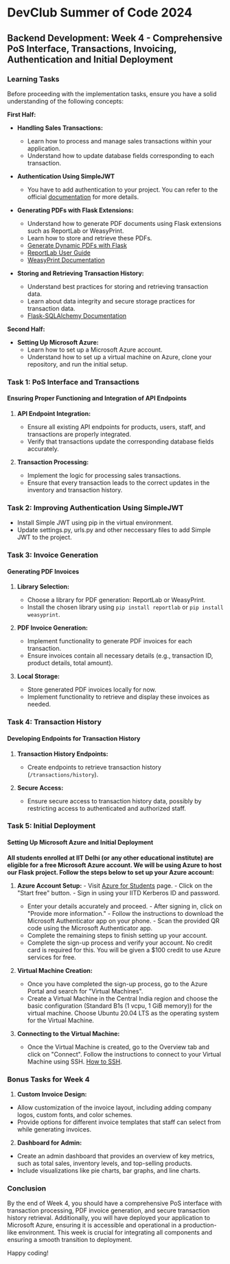 # DevClub Summer of Code 2024

## Backend Development: Week 4 - Comprehensive PoS Interface, Transactions, Invoicing, Authentication and Initial Deployment

### Learning Tasks
Before proceeding with the implementation tasks, ensure you have a solid understanding of the following concepts:

**First Half:**

- **Handling Sales Transactions:**
  - Learn how to process and manage sales transactions within your application.
  - Understand how to update database fields corresponding to each transaction.

- **Authentication Using SimpleJWT**
  - You have to add authentication to your project. You can refer to the official [documentation](https://django-rest-framework-simplejwt.readthedocs.io/en/latest/) for more details.

- **Generating PDFs with Flask Extensions:**
  - Understand how to generate PDF documents using Flask extensions such as ReportLab or WeasyPrint.
  - Learn how to store and retrieve these PDFs.
  - [Generate Dynamic PDFs with Flask](https://www.youtube.com/watch?v=C8jxInLM9nM) 
  - [ReportLab User Guide](https://www.reportlab.com/docs/reportlab-userguide.pdf)
  - [WeasyPrint Documentation](https://doc.courtbouillon.org/weasyprint/stable/)
  
- **Storing and Retrieving Transaction History:**
  - Understand best practices for storing and retrieving transaction data.
  - Learn about data integrity and secure storage practices for transaction data.
  - [Flask-SQLAlchemy Documentation](https://flask-sqlalchemy.palletsprojects.com/en/2.x/)

**Second Half:**

- **Setting Up Microsoft Azure:**
  - Learn how to set up a Microsoft Azure account.
  - Understand how to set up a virtual machine on Azure, clone your repository, and run the initial setup.

### Task 1: PoS Interface and Transactions

#### Ensuring Proper Functioning and Integration of API Endpoints

1. **API Endpoint Integration:**
   - Ensure all existing API endpoints for products, users, staff, and transactions are properly integrated.
   - Verify that transactions update the corresponding database fields accurately.

2. **Transaction Processing:**
   - Implement the logic for processing sales transactions.
   - Ensure that every transaction leads to the correct updates in the inventory and transaction history.

### Task 2: Improving Authentication Using SimpleJWT
   - Install Simple JWT using pip in the virtual environment.
   - Update settings.py, urls.py and other neccessary files to add Simple JWT to the project.

### Task 3: Invoice Generation

#### Generating PDF Invoices

1. **Library Selection:**
   - Choose a library for PDF generation: ReportLab or WeasyPrint.
   - Install the chosen library using `pip install reportlab` or `pip install weasyprint`.

2. **PDF Invoice Generation:**
   - Implement functionality to generate PDF invoices for each transaction.
   - Ensure invoices contain all necessary details (e.g., transaction ID, product details, total amount).

3. **Local Storage:**
   - Store generated PDF invoices locally for now.
   - Implement functionality to retrieve and display these invoices as needed.

### Task 4: Transaction History

#### Developing Endpoints for Transaction History

1. **Transaction History Endpoints:**
   - Create endpoints to retrieve transaction history (`/transactions/history`).

2. **Secure Access:**
   - Ensure secure access to transaction history data, possibly by restricting access to authenticated and authorized staff.


### Task 5: Initial Deployment

#### Setting Up Microsoft Azure and Initial Deployment

**All students enrolled at IIT Delhi (or any other educational institute) are eligible for a free Microsoft Azure account. We will be using Azure to host our Flask project. Follow the steps below to set up your Azure account:**

1. **Azure Account Setup:**
   -⁠ ⁠Visit [Azure for Students](https://azure.microsoft.com/en-in/free/students) page.
   -⁠ ⁠Click on the "Start free" button.
   -⁠ ⁠Sign in using your IITD Kerberos ID and password.
   - ⁠Enter your details accurately and proceed.
   -⁠ ⁠After signing in, click on "Provide more information."
   -⁠ ⁠Follow the instructions to download the Microsoft Authenticator app on your phone.
   -⁠ ⁠Scan the provided QR code using the Microsoft Authenticator app.
   - ⁠Complete the remaining steps to finish setting up your account.
   - Complete the sign-up process and verify your account. No credit card is required for this. You will be given a $100 credit to use Azure services for free.

2. **Virtual Machine Creation:**
   - Once you have completed the sign-up process, go to the Azure Portal and search for "Virtual Machines".
   - Create a Virtual Machine in the Central India region and choose the basic configuration (Standard B1s (1 vcpu, 1 GiB memory)) for the virtual machine. Choose Ubuntu 20.04 LTS as the operating system for the Virtual Machine.

3. **Connecting to the Virtual Machine:**
   - Once the Virtual Machine is created, go to the Overview tab and click on "Connect". Follow the instructions to connect to your Virtual Machine using SSH. [How to SSH](https://docs.microsoft.com/en-us/azure/virtual-machines/linux/ssh-from-windows).

### Bonus Tasks for Week 4

1. **Custom Invoice Design:**
- Allow customization of the invoice layout, including adding company logos, custom fonts, and color schemes.
- Provide options for different invoice templates that staff can select from while generating invoices.

2. **Dashboard for Admin:**
- Create an admin dashboard that provides an overview of key metrics, such as total sales, inventory levels, and top-selling products.
- Include visualizations like pie charts, bar graphs, and line charts.

### Conclusion
By the end of Week 4, you should have a comprehensive PoS interface with transaction processing, PDF invoice generation, and secure transaction history retrieval. Additionally, you will have deployed your application to Microsoft Azure, ensuring it is accessible and operational in a production-like environment. This week is crucial for integrating all components and ensuring a smooth transition to deployment.

Happy coding!
